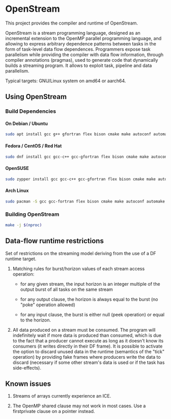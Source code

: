 # OpenStream #

This project provides the compiler and runtime of OpenStream.

OpenStream is a stream programming language, designed as an incremental
extension to the OpenMP parallel programming language, and allowing to
express arbitrary dependence patterns between tasks in the form of task-level
data flow dependences. Programmers expose task parallelism while providing
the compiler with data flow information, through compiler annotations
(pragmas), used to generate code that dynamically builds a streaming program.
It allows to exploit task, pipeline and data parallelism.

Typical targets: GNU/Linux system on amd64 or aarch64.

## Using OpenStream ##

### Build Dependencies ###

#### On Debian / Ubuntu

```bash
sudo apt install gcc g++ gfortran flex bison cmake make autoconf automake pkg-config wget
```

#### Fedora / CentOS / Red Hat

```bash
sudo dnf install gcc gcc-c++ gcc-gfortran flex bison cmake make autoconf automake pkgconf wget
```

#### OpenSUSE

```bash
sudo zypper install gcc gcc-c++ gcc-gfortran flex bison cmake make autoconf automake pkgconf wget
```

#### Arch Linux

```bash
sudo pacman -S gcc gcc-fortran flex bison cmake make autoconf automake pkgconf wget
```

### Building OpenStream ###

```bash
make -j $(nproc)
```


## Data-flow runtime restrictions ##

Set of restrictions on the streaming model deriving from the use of a
DF runtime target.

1. Matching rules for burst/horizon values of each stream access
operation:

   - for any given stream, the input horizon is an integer multiple of
     the output burst of all tasks on the same stream

   - for any output clause, the horizon is always equal to the burst
     (no "poke" operation allowed)

   - for any input clause, the burst is either null (peek operation)
     or equal to the horizon.

2. All data produced on a stream must be consumed.  The program will
indefinitely wait if more data is produced than consumed, which is due
to the fact that a producer cannot execute as long as it doesn't know
its consumers (it writes directly in their DF frame).  It is possible
to activate the option to discard unused data in the runtime
(semantics of the "tick" operation) by providing fake frames where
producers write the data to discard (necessary if some other stream's
data is used or if the task has side-effects).


## Known issues ##

1. Streams of arrays currently experience an ICE.

2. The OpenMP shared clause may not work in most cases.  Use a
firstprivate clause on a pointer instead.

